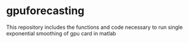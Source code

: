 # gpuforecasting
This repository includes the functions and code necessary to run single exponential smoothing of gpu card in matlab
